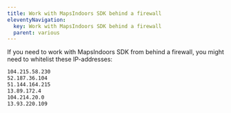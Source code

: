 ```yaml
---
title: Work with MapsIndoors SDK behind a firewall
eleventyNavigation:
  key: Work with MapsIndoors SDK behind a firewall
  parent: various
---
```


If you need to work with MapsIndoors SDK from behind a firewall, you might need to whitelist these IP-addresses:

```bash
104.215.58.230
52.187.36.104
51.144.164.215
13.89.172.4
104.214.20.0
13.93.220.109
```
